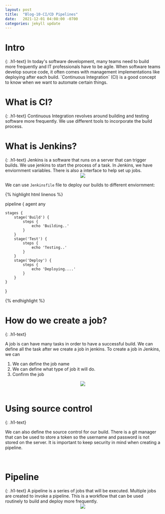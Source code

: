 ```yaml
---
layout: post
title:  "Blog-10-CI/CD Pipelines"
date:   2021-12-01 04:08:00 -0700
categories: jekyll update
---
```

<link rel="stylesheet" href="/sb64103-blog/assets/css/style.css">

<h1>Intro</h1>
{: .h1-text}
In today's software development, many teams need to build more frequently and IT professionals have to be agile. When software teams develop source code, it often comes with management implementations like deploying after each build. `Continuous Integration` (CI) is a good concept to know when we want to automate certain things.

<h1>What is CI?</h1>
{: .h1-text}
Continuous Integration revolves around building and testing software more frequently. We use different tools to incorporate the build process.

<h1>What is Jenkins?</h1>
{: .h1-text}
Jenkins is a software that runs on a server that can trigger builds. We use jenkins to start the process of a task. In Jenkins, we have enviornment variables. There is also a interface to help set up jobs.

<center><img src="https://www.jenkins.io/images/logo-title-opengraph.png" /></center>

We can use `Jenkinsfile` file to deploy our builds to different enviornment:

{% highlight html linenos %}

pipeline {
    agent any

    stages {
        stage('Build') {
            steps {
                echo 'Building..'
            }
        }
        stage('Test') {
            steps {
                echo 'Testing..'
            }
        }
        stage('Deploy') {
            steps {
                echo 'Deploying....'
            }
        }
    }
}

{% endhighlight %}

<h1>How do we create a job?</h1>
{: .h1-text}

A job is can have many tasks in order to have a successful build. We can define all the task after we create a job in jenkins. To create  a job in Jenkins, we can 

1. We can define the job name
1. We can define what type of job it will do.
1. Confirm the job

<center> <img src="https://www.guru99.com/images/1/091318_0458_HowtoCreate4.png"> </center>
<br>
<h1>Using source control</h1>
{: .h1-text}

We can also define the source control for our build. There is a git manager that can be used to store a token so the username and password is not stored on the server. It is important to keep security in mind when creating a pipeline.

<br>
<h1>Pipeline</h1>
{: .h1-text}
A pipeline is a series of jobs that will be executed. Multiple jobs are created to invoke a pipeline. This is a workflow that can be used routinely to build and deploy more frequently.

<center> <img src="https://www.donaldonsoftware.com/images/pipeline.gif"> </center>